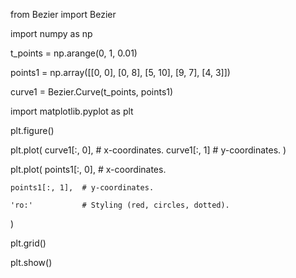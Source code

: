 from Bezier import Bezier

import numpy as np

t_points = np.arange(0, 1, 0.01)

points1 = np.array([[0, 0], [0, 8], [5, 10], [9, 7], [4, 3]])

curve1 = Bezier.Curve(t_points, points1)

import matplotlib.pyplot as plt

plt.figure()

plt.plot(
	curve1[:, 0],   # x-coordinates.
	curve1[:, 1]    # y-coordinates.
)

plt.plot(
	points1[:, 0],  # x-coordinates.
	
	points1[:, 1],  # y-coordinates.
	
	'ro:'           # Styling (red, circles, dotted).
)

plt.grid()

plt.show()
